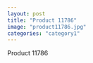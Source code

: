 ```yaml
---
layout: post
title: "Product 11786"
image: "product11786.jpg"
categories: "category1"
---
```

Product 11786
